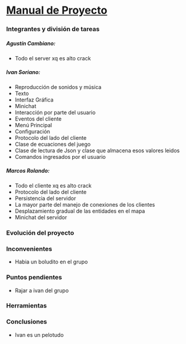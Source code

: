 # <u>Manual de Proyecto</u>



### Integrantes y división de tareas

##### Agustín Cambiano:

- Todo el server xq es alto crack

##### Ivan Soriano:

- Reproducción de sonidos y música
- Texto
- Interfaz Gráfica
- Minichat
- Interacción por parte del usuario
- Eventos del cliente
- Menú Principal
- Configuración
- Protocolo del lado del cliente
- Clase de ecuaciones del juego
- Clase de lectura de Json y clase que almacena esos valores leidos
- Comandos ingresados por el usuario

##### Marcos Rolando:

- Todo el cliente xq es alto crack
- Protocolo del lado del cliente
- Persistencia del servidor
- La mayor parte del manejo de conexiones de los clientes
- Desplazamiento gradual de las entidades en el mapa
- Minichat del servidor

### Evolución del proyecto

### Inconvenientes

- Habia un boludito en el grupo

### Puntos pendientes

- Rajar a ivan del grupo

### Herramientas

### Conclusiones

- Ivan es un pelotudo